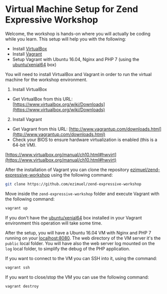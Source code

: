 # Virtual Machine Setup for Zend Expressive Workshop

Welcome, the workshop is hands-on where you will actually be coding while you
learn. This setup will help you with the following:

- Install [VirtualBox](https://www.virtualbox.org/)
- Install [Vagrant](https://www.vagrantup.com/)
- Setup Vagrant with Ubuntu 16.04, Nginx and PHP 7 (using the [ubuntu/xenial64](https://atlas.hashicorp.com/ubuntu/boxes/xenial64/)
box)

You will need to install VirtualBox and Vagrant in order to run the virtual
machine for the workshop environment.

1. Install VirtualBox
  * Get VirtualBox from this URL: [https://www.virtualbox.org/wiki/Downloads](https://www.virtualbox.org/wiki/Downloads)

2. Install Vagrant
  * Get Vagrant from this URL: [http://www.vagrantup.com/downloads.html](http://www.vagrantup.com/downloads.html)
  * Check your BIOS to ensure hardware virtualization is enabled (this is a 64-bit VM).

   [https://www.virtualbox.org/manual/ch10.html#hwvirt](https://www.virtualbox.org/manual/ch10.html#hwvirt)

After the installation of Vagrant you can clone the repository [ezimuel/zend-expressive-workshop](https://github.com/ezimuel/zend-expressive-workshop)
using the following command:

```bash
git clone https://github.com/ezimuel/zend-expressive-workshop
```

Move inside the `zend-expressive-workshop` folder and execute Vagrant with the
following command:

```bash
vagrant up
```

If you don't have the [ubuntu/xenial64](https://atlas.hashicorp.com/ubuntu/boxes/xenial64/)
box installed in your Vagrant environment this operation will take some time.

After the setup, you will have a Ubuntu 16.04 VM with Nginx and PHP 7 running on
your [localhost:8080](http://localhost:8080). The web directory of the VM server
it's the `public` local folder. You will have also the web server log mounted
on the `log` local folder, to simplify the debug of the PHP application.

If you want to connect to the VM you can SSH into it, using the command:

```bash
vagrant ssh
```

If you want to close/stop the VM you can use the following command:

```bash
vagrant destroy
```
